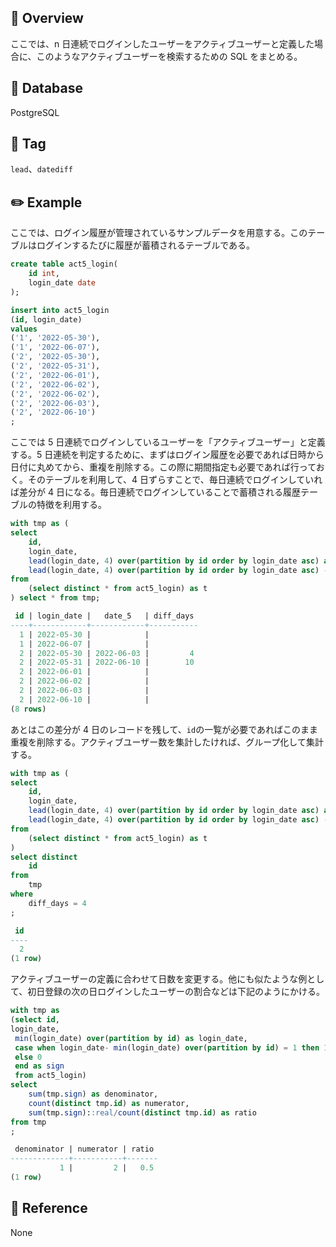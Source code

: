 ## :memo: Overview

ここでは、n 日連続でログインしたユーザーをアクティブユーザーと定義した場合に、このようなアクティブユーザーを検索するための SQL をまとめる。

## :floppy_disk: Database

PostgreSQL

## :bookmark: Tag

`lead`、`datediff`

## :pencil2: Example

ここでは、ログイン履歴が管理されているサンプルデータを用意する。このテーブルはログインするたびに履歴が蓄積されるテーブルである。

```sql
create table act5_login(
    id int,
    login_date date
);

insert into act5_login
(id, login_date)
values
('1', '2022-05-30'),
('1', '2022-06-07'),
('2', '2022-05-30'),
('2', '2022-05-31'),
('2', '2022-06-01'),
('2', '2022-06-02'),
('2', '2022-06-02'),
('2', '2022-06-03'),
('2', '2022-06-10')
;
```

ここでは 5 日連続でログインしているユーザーを「アクティブユーザー」と定義する。5 日連続を判定するために、まずはログイン履歴を必要であれば日時から日付に丸めてから、重複を削除する。この際に期間指定も必要であれば行っておく。そのテーブルを利用して、4 日ずらすことで、毎日連続でログインしていれば差分が 4 日になる。毎日連続でログインしていることで蓄積される履歴テーブルの特徴を利用する。

```sql
with tmp as (
select
    id,
    login_date,
    lead(login_date, 4) over(partition by id order by login_date asc) as date_5,
    lead(login_date, 4) over(partition by id order by login_date asc) - login_date as diff_days
from
    (select distinct * from act5_login) as t
) select * from tmp;

 id | login_date |   date_5   | diff_days
----+------------+------------+-----------
  1 | 2022-05-30 |            |
  1 | 2022-06-07 |            |
  2 | 2022-05-30 | 2022-06-03 |         4
  2 | 2022-05-31 | 2022-06-10 |        10
  2 | 2022-06-01 |            |
  2 | 2022-06-02 |            |
  2 | 2022-06-03 |            |
  2 | 2022-06-10 |            |
(8 rows)
```

あとはこの差分が 4 日のレコードを残して、`id`の一覧が必要であればこのまま重複を削除する。アクティブユーザー数を集計したければ、グループ化して集計する。

```sql
with tmp as (
select
    id,
    login_date,
    lead(login_date, 4) over(partition by id order by login_date asc) as date_5,
    lead(login_date, 4) over(partition by id order by login_date asc) - login_date as diff_days
from
    (select distinct * from act5_login) as t
)
select distinct
    id
from
    tmp
where
    diff_days = 4
;

 id
----
  2
(1 row)
```

アクティブユーザーの定義に合わせて日数を変更する。他にも似たような例として、初日登録の次の日ログインしたユーザーの割合などは下記のようにかける。

```sql
with tmp as
(select id,
login_date,
 min(login_date) over(partition by id) as login_date,
 case when login_date- min(login_date) over(partition by id) = 1 then 1
 else 0
 end as sign
 from act5_login)
select
    sum(tmp.sign) as denominator,
    count(distinct tmp.id) as numerator,
    sum(tmp.sign)::real/count(distinct tmp.id) as ratio
from tmp
;

 denominator | numerator | ratio
-------------+-----------+-------
           1 |         2 |   0.5
(1 row)
```

## :closed_book: Reference

None

